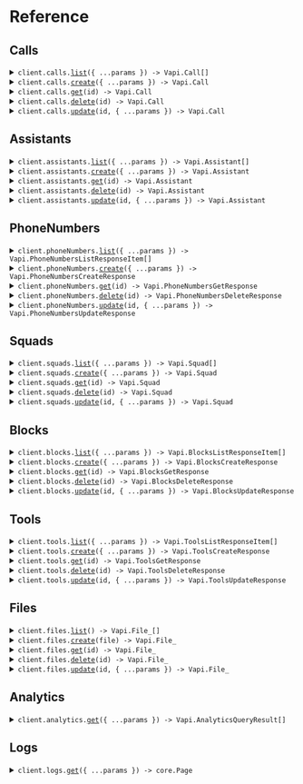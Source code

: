 # Reference

## Calls

<details><summary><code>client.calls.<a href="/src/api/resources/calls/client/Client.ts">list</a>({ ...params }) -> Vapi.Call[]</code></summary>
<dl>
<dd>

#### 🔌 Usage

<dl>
<dd>

<dl>
<dd>

```typescript
await client.calls.list();
```

</dd>
</dl>
</dd>
</dl>

#### ⚙️ Parameters

<dl>
<dd>

<dl>
<dd>

**request:** `Vapi.CallsListRequest`

</dd>
</dl>

<dl>
<dd>

**requestOptions:** `Calls.RequestOptions`

</dd>
</dl>
</dd>
</dl>

</dd>
</dl>
</details>

<details><summary><code>client.calls.<a href="/src/api/resources/calls/client/Client.ts">create</a>({ ...params }) -> Vapi.Call</code></summary>
<dl>
<dd>

#### 🔌 Usage

<dl>
<dd>

<dl>
<dd>

```typescript
await client.calls.create();
```

</dd>
</dl>
</dd>
</dl>

#### ⚙️ Parameters

<dl>
<dd>

<dl>
<dd>

**request:** `Vapi.CreateCallDto`

</dd>
</dl>

<dl>
<dd>

**requestOptions:** `Calls.RequestOptions`

</dd>
</dl>
</dd>
</dl>

</dd>
</dl>
</details>

<details><summary><code>client.calls.<a href="/src/api/resources/calls/client/Client.ts">get</a>(id) -> Vapi.Call</code></summary>
<dl>
<dd>

#### 🔌 Usage

<dl>
<dd>

<dl>
<dd>

```typescript
await client.calls.get("id");
```

</dd>
</dl>
</dd>
</dl>

#### ⚙️ Parameters

<dl>
<dd>

<dl>
<dd>

**id:** `string`

</dd>
</dl>

<dl>
<dd>

**requestOptions:** `Calls.RequestOptions`

</dd>
</dl>
</dd>
</dl>

</dd>
</dl>
</details>

<details><summary><code>client.calls.<a href="/src/api/resources/calls/client/Client.ts">delete</a>(id) -> Vapi.Call</code></summary>
<dl>
<dd>

#### 🔌 Usage

<dl>
<dd>

<dl>
<dd>

```typescript
await client.calls.delete("id");
```

</dd>
</dl>
</dd>
</dl>

#### ⚙️ Parameters

<dl>
<dd>

<dl>
<dd>

**id:** `string`

</dd>
</dl>

<dl>
<dd>

**requestOptions:** `Calls.RequestOptions`

</dd>
</dl>
</dd>
</dl>

</dd>
</dl>
</details>

<details><summary><code>client.calls.<a href="/src/api/resources/calls/client/Client.ts">update</a>(id, { ...params }) -> Vapi.Call</code></summary>
<dl>
<dd>

#### 🔌 Usage

<dl>
<dd>

<dl>
<dd>

```typescript
await client.calls.update("id");
```

</dd>
</dl>
</dd>
</dl>

#### ⚙️ Parameters

<dl>
<dd>

<dl>
<dd>

**id:** `string`

</dd>
</dl>

<dl>
<dd>

**request:** `Vapi.UpdateCallDto`

</dd>
</dl>

<dl>
<dd>

**requestOptions:** `Calls.RequestOptions`

</dd>
</dl>
</dd>
</dl>

</dd>
</dl>
</details>

## Assistants

<details><summary><code>client.assistants.<a href="/src/api/resources/assistants/client/Client.ts">list</a>({ ...params }) -> Vapi.Assistant[]</code></summary>
<dl>
<dd>

#### 🔌 Usage

<dl>
<dd>

<dl>
<dd>

```typescript
await client.assistants.list();
```

</dd>
</dl>
</dd>
</dl>

#### ⚙️ Parameters

<dl>
<dd>

<dl>
<dd>

**request:** `Vapi.AssistantsListRequest`

</dd>
</dl>

<dl>
<dd>

**requestOptions:** `Assistants.RequestOptions`

</dd>
</dl>
</dd>
</dl>

</dd>
</dl>
</details>

<details><summary><code>client.assistants.<a href="/src/api/resources/assistants/client/Client.ts">create</a>({ ...params }) -> Vapi.Assistant</code></summary>
<dl>
<dd>

#### 🔌 Usage

<dl>
<dd>

<dl>
<dd>

```typescript
await client.assistants.create({});
```

</dd>
</dl>
</dd>
</dl>

#### ⚙️ Parameters

<dl>
<dd>

<dl>
<dd>

**request:** `Vapi.CreateAssistantDto`

</dd>
</dl>

<dl>
<dd>

**requestOptions:** `Assistants.RequestOptions`

</dd>
</dl>
</dd>
</dl>

</dd>
</dl>
</details>

<details><summary><code>client.assistants.<a href="/src/api/resources/assistants/client/Client.ts">get</a>(id) -> Vapi.Assistant</code></summary>
<dl>
<dd>

#### 🔌 Usage

<dl>
<dd>

<dl>
<dd>

```typescript
await client.assistants.get("id");
```

</dd>
</dl>
</dd>
</dl>

#### ⚙️ Parameters

<dl>
<dd>

<dl>
<dd>

**id:** `string`

</dd>
</dl>

<dl>
<dd>

**requestOptions:** `Assistants.RequestOptions`

</dd>
</dl>
</dd>
</dl>

</dd>
</dl>
</details>

<details><summary><code>client.assistants.<a href="/src/api/resources/assistants/client/Client.ts">delete</a>(id) -> Vapi.Assistant</code></summary>
<dl>
<dd>

#### 🔌 Usage

<dl>
<dd>

<dl>
<dd>

```typescript
await client.assistants.delete("id");
```

</dd>
</dl>
</dd>
</dl>

#### ⚙️ Parameters

<dl>
<dd>

<dl>
<dd>

**id:** `string`

</dd>
</dl>

<dl>
<dd>

**requestOptions:** `Assistants.RequestOptions`

</dd>
</dl>
</dd>
</dl>

</dd>
</dl>
</details>

<details><summary><code>client.assistants.<a href="/src/api/resources/assistants/client/Client.ts">update</a>(id, { ...params }) -> Vapi.Assistant</code></summary>
<dl>
<dd>

#### 🔌 Usage

<dl>
<dd>

<dl>
<dd>

```typescript
await client.assistants.update("id");
```

</dd>
</dl>
</dd>
</dl>

#### ⚙️ Parameters

<dl>
<dd>

<dl>
<dd>

**id:** `string`

</dd>
</dl>

<dl>
<dd>

**request:** `Vapi.UpdateAssistantDto`

</dd>
</dl>

<dl>
<dd>

**requestOptions:** `Assistants.RequestOptions`

</dd>
</dl>
</dd>
</dl>

</dd>
</dl>
</details>

## PhoneNumbers

<details><summary><code>client.phoneNumbers.<a href="/src/api/resources/phoneNumbers/client/Client.ts">list</a>({ ...params }) -> Vapi.PhoneNumbersListResponseItem[]</code></summary>
<dl>
<dd>

#### 🔌 Usage

<dl>
<dd>

<dl>
<dd>

```typescript
await client.phoneNumbers.list();
```

</dd>
</dl>
</dd>
</dl>

#### ⚙️ Parameters

<dl>
<dd>

<dl>
<dd>

**request:** `Vapi.PhoneNumbersListRequest`

</dd>
</dl>

<dl>
<dd>

**requestOptions:** `PhoneNumbers.RequestOptions`

</dd>
</dl>
</dd>
</dl>

</dd>
</dl>
</details>

<details><summary><code>client.phoneNumbers.<a href="/src/api/resources/phoneNumbers/client/Client.ts">create</a>({ ...params }) -> Vapi.PhoneNumbersCreateResponse</code></summary>
<dl>
<dd>

#### 🔌 Usage

<dl>
<dd>

<dl>
<dd>

```typescript
await client.phoneNumbers.create({
    provider: "byo-phone-number",
    credentialId: "credentialId",
});
```

</dd>
</dl>
</dd>
</dl>

#### ⚙️ Parameters

<dl>
<dd>

<dl>
<dd>

**request:** `Vapi.PhoneNumbersCreateRequest`

</dd>
</dl>

<dl>
<dd>

**requestOptions:** `PhoneNumbers.RequestOptions`

</dd>
</dl>
</dd>
</dl>

</dd>
</dl>
</details>

<details><summary><code>client.phoneNumbers.<a href="/src/api/resources/phoneNumbers/client/Client.ts">get</a>(id) -> Vapi.PhoneNumbersGetResponse</code></summary>
<dl>
<dd>

#### 🔌 Usage

<dl>
<dd>

<dl>
<dd>

```typescript
await client.phoneNumbers.get("id");
```

</dd>
</dl>
</dd>
</dl>

#### ⚙️ Parameters

<dl>
<dd>

<dl>
<dd>

**id:** `string`

</dd>
</dl>

<dl>
<dd>

**requestOptions:** `PhoneNumbers.RequestOptions`

</dd>
</dl>
</dd>
</dl>

</dd>
</dl>
</details>

<details><summary><code>client.phoneNumbers.<a href="/src/api/resources/phoneNumbers/client/Client.ts">delete</a>(id) -> Vapi.PhoneNumbersDeleteResponse</code></summary>
<dl>
<dd>

#### 🔌 Usage

<dl>
<dd>

<dl>
<dd>

```typescript
await client.phoneNumbers.delete("id");
```

</dd>
</dl>
</dd>
</dl>

#### ⚙️ Parameters

<dl>
<dd>

<dl>
<dd>

**id:** `string`

</dd>
</dl>

<dl>
<dd>

**requestOptions:** `PhoneNumbers.RequestOptions`

</dd>
</dl>
</dd>
</dl>

</dd>
</dl>
</details>

<details><summary><code>client.phoneNumbers.<a href="/src/api/resources/phoneNumbers/client/Client.ts">update</a>(id, { ...params }) -> Vapi.PhoneNumbersUpdateResponse</code></summary>
<dl>
<dd>

#### 🔌 Usage

<dl>
<dd>

<dl>
<dd>

```typescript
await client.phoneNumbers.update("id");
```

</dd>
</dl>
</dd>
</dl>

#### ⚙️ Parameters

<dl>
<dd>

<dl>
<dd>

**id:** `string`

</dd>
</dl>

<dl>
<dd>

**request:** `Vapi.UpdatePhoneNumberDto`

</dd>
</dl>

<dl>
<dd>

**requestOptions:** `PhoneNumbers.RequestOptions`

</dd>
</dl>
</dd>
</dl>

</dd>
</dl>
</details>

## Squads

<details><summary><code>client.squads.<a href="/src/api/resources/squads/client/Client.ts">list</a>({ ...params }) -> Vapi.Squad[]</code></summary>
<dl>
<dd>

#### 🔌 Usage

<dl>
<dd>

<dl>
<dd>

```typescript
await client.squads.list();
```

</dd>
</dl>
</dd>
</dl>

#### ⚙️ Parameters

<dl>
<dd>

<dl>
<dd>

**request:** `Vapi.SquadsListRequest`

</dd>
</dl>

<dl>
<dd>

**requestOptions:** `Squads.RequestOptions`

</dd>
</dl>
</dd>
</dl>

</dd>
</dl>
</details>

<details><summary><code>client.squads.<a href="/src/api/resources/squads/client/Client.ts">create</a>({ ...params }) -> Vapi.Squad</code></summary>
<dl>
<dd>

#### 🔌 Usage

<dl>
<dd>

<dl>
<dd>

```typescript
await client.squads.create({
    members: [{}],
});
```

</dd>
</dl>
</dd>
</dl>

#### ⚙️ Parameters

<dl>
<dd>

<dl>
<dd>

**request:** `Vapi.CreateSquadDto`

</dd>
</dl>

<dl>
<dd>

**requestOptions:** `Squads.RequestOptions`

</dd>
</dl>
</dd>
</dl>

</dd>
</dl>
</details>

<details><summary><code>client.squads.<a href="/src/api/resources/squads/client/Client.ts">get</a>(id) -> Vapi.Squad</code></summary>
<dl>
<dd>

#### 🔌 Usage

<dl>
<dd>

<dl>
<dd>

```typescript
await client.squads.get("id");
```

</dd>
</dl>
</dd>
</dl>

#### ⚙️ Parameters

<dl>
<dd>

<dl>
<dd>

**id:** `string`

</dd>
</dl>

<dl>
<dd>

**requestOptions:** `Squads.RequestOptions`

</dd>
</dl>
</dd>
</dl>

</dd>
</dl>
</details>

<details><summary><code>client.squads.<a href="/src/api/resources/squads/client/Client.ts">delete</a>(id) -> Vapi.Squad</code></summary>
<dl>
<dd>

#### 🔌 Usage

<dl>
<dd>

<dl>
<dd>

```typescript
await client.squads.delete("id");
```

</dd>
</dl>
</dd>
</dl>

#### ⚙️ Parameters

<dl>
<dd>

<dl>
<dd>

**id:** `string`

</dd>
</dl>

<dl>
<dd>

**requestOptions:** `Squads.RequestOptions`

</dd>
</dl>
</dd>
</dl>

</dd>
</dl>
</details>

<details><summary><code>client.squads.<a href="/src/api/resources/squads/client/Client.ts">update</a>(id, { ...params }) -> Vapi.Squad</code></summary>
<dl>
<dd>

#### 🔌 Usage

<dl>
<dd>

<dl>
<dd>

```typescript
await client.squads.update("id", {
    members: [{}],
});
```

</dd>
</dl>
</dd>
</dl>

#### ⚙️ Parameters

<dl>
<dd>

<dl>
<dd>

**id:** `string`

</dd>
</dl>

<dl>
<dd>

**request:** `Vapi.UpdateSquadDto`

</dd>
</dl>

<dl>
<dd>

**requestOptions:** `Squads.RequestOptions`

</dd>
</dl>
</dd>
</dl>

</dd>
</dl>
</details>

## Blocks

<details><summary><code>client.blocks.<a href="/src/api/resources/blocks/client/Client.ts">list</a>({ ...params }) -> Vapi.BlocksListResponseItem[]</code></summary>
<dl>
<dd>

#### 🔌 Usage

<dl>
<dd>

<dl>
<dd>

```typescript
await client.blocks.list();
```

</dd>
</dl>
</dd>
</dl>

#### ⚙️ Parameters

<dl>
<dd>

<dl>
<dd>

**request:** `Vapi.BlocksListRequest`

</dd>
</dl>

<dl>
<dd>

**requestOptions:** `Blocks.RequestOptions`

</dd>
</dl>
</dd>
</dl>

</dd>
</dl>
</details>

<details><summary><code>client.blocks.<a href="/src/api/resources/blocks/client/Client.ts">create</a>({ ...params }) -> Vapi.BlocksCreateResponse</code></summary>
<dl>
<dd>

#### 🔌 Usage

<dl>
<dd>

<dl>
<dd>

```typescript
await client.blocks.create({
    type: "conversation",
    instruction: "instruction",
});
```

</dd>
</dl>
</dd>
</dl>

#### ⚙️ Parameters

<dl>
<dd>

<dl>
<dd>

**request:** `Vapi.BlocksCreateRequest`

</dd>
</dl>

<dl>
<dd>

**requestOptions:** `Blocks.RequestOptions`

</dd>
</dl>
</dd>
</dl>

</dd>
</dl>
</details>

<details><summary><code>client.blocks.<a href="/src/api/resources/blocks/client/Client.ts">get</a>(id) -> Vapi.BlocksGetResponse</code></summary>
<dl>
<dd>

#### 🔌 Usage

<dl>
<dd>

<dl>
<dd>

```typescript
await client.blocks.get("id");
```

</dd>
</dl>
</dd>
</dl>

#### ⚙️ Parameters

<dl>
<dd>

<dl>
<dd>

**id:** `string`

</dd>
</dl>

<dl>
<dd>

**requestOptions:** `Blocks.RequestOptions`

</dd>
</dl>
</dd>
</dl>

</dd>
</dl>
</details>

<details><summary><code>client.blocks.<a href="/src/api/resources/blocks/client/Client.ts">delete</a>(id) -> Vapi.BlocksDeleteResponse</code></summary>
<dl>
<dd>

#### 🔌 Usage

<dl>
<dd>

<dl>
<dd>

```typescript
await client.blocks.delete("id");
```

</dd>
</dl>
</dd>
</dl>

#### ⚙️ Parameters

<dl>
<dd>

<dl>
<dd>

**id:** `string`

</dd>
</dl>

<dl>
<dd>

**requestOptions:** `Blocks.RequestOptions`

</dd>
</dl>
</dd>
</dl>

</dd>
</dl>
</details>

<details><summary><code>client.blocks.<a href="/src/api/resources/blocks/client/Client.ts">update</a>(id, { ...params }) -> Vapi.BlocksUpdateResponse</code></summary>
<dl>
<dd>

#### 🔌 Usage

<dl>
<dd>

<dl>
<dd>

```typescript
await client.blocks.update("id");
```

</dd>
</dl>
</dd>
</dl>

#### ⚙️ Parameters

<dl>
<dd>

<dl>
<dd>

**id:** `string`

</dd>
</dl>

<dl>
<dd>

**request:** `Vapi.UpdateBlockDto`

</dd>
</dl>

<dl>
<dd>

**requestOptions:** `Blocks.RequestOptions`

</dd>
</dl>
</dd>
</dl>

</dd>
</dl>
</details>

## Tools

<details><summary><code>client.tools.<a href="/src/api/resources/tools/client/Client.ts">list</a>({ ...params }) -> Vapi.ToolsListResponseItem[]</code></summary>
<dl>
<dd>

#### 🔌 Usage

<dl>
<dd>

<dl>
<dd>

```typescript
await client.tools.list();
```

</dd>
</dl>
</dd>
</dl>

#### ⚙️ Parameters

<dl>
<dd>

<dl>
<dd>

**request:** `Vapi.ToolsListRequest`

</dd>
</dl>

<dl>
<dd>

**requestOptions:** `Tools.RequestOptions`

</dd>
</dl>
</dd>
</dl>

</dd>
</dl>
</details>

<details><summary><code>client.tools.<a href="/src/api/resources/tools/client/Client.ts">create</a>({ ...params }) -> Vapi.ToolsCreateResponse</code></summary>
<dl>
<dd>

#### 🔌 Usage

<dl>
<dd>

<dl>
<dd>

```typescript
await client.tools.create({
    type: "dtmf",
});
```

</dd>
</dl>
</dd>
</dl>

#### ⚙️ Parameters

<dl>
<dd>

<dl>
<dd>

**request:** `Vapi.ToolsCreateRequest`

</dd>
</dl>

<dl>
<dd>

**requestOptions:** `Tools.RequestOptions`

</dd>
</dl>
</dd>
</dl>

</dd>
</dl>
</details>

<details><summary><code>client.tools.<a href="/src/api/resources/tools/client/Client.ts">get</a>(id) -> Vapi.ToolsGetResponse</code></summary>
<dl>
<dd>

#### 🔌 Usage

<dl>
<dd>

<dl>
<dd>

```typescript
await client.tools.get("id");
```

</dd>
</dl>
</dd>
</dl>

#### ⚙️ Parameters

<dl>
<dd>

<dl>
<dd>

**id:** `string`

</dd>
</dl>

<dl>
<dd>

**requestOptions:** `Tools.RequestOptions`

</dd>
</dl>
</dd>
</dl>

</dd>
</dl>
</details>

<details><summary><code>client.tools.<a href="/src/api/resources/tools/client/Client.ts">delete</a>(id) -> Vapi.ToolsDeleteResponse</code></summary>
<dl>
<dd>

#### 🔌 Usage

<dl>
<dd>

<dl>
<dd>

```typescript
await client.tools.delete("id");
```

</dd>
</dl>
</dd>
</dl>

#### ⚙️ Parameters

<dl>
<dd>

<dl>
<dd>

**id:** `string`

</dd>
</dl>

<dl>
<dd>

**requestOptions:** `Tools.RequestOptions`

</dd>
</dl>
</dd>
</dl>

</dd>
</dl>
</details>

<details><summary><code>client.tools.<a href="/src/api/resources/tools/client/Client.ts">update</a>(id, { ...params }) -> Vapi.ToolsUpdateResponse</code></summary>
<dl>
<dd>

#### 🔌 Usage

<dl>
<dd>

<dl>
<dd>

```typescript
await client.tools.update("id");
```

</dd>
</dl>
</dd>
</dl>

#### ⚙️ Parameters

<dl>
<dd>

<dl>
<dd>

**id:** `string`

</dd>
</dl>

<dl>
<dd>

**request:** `Vapi.UpdateToolDto`

</dd>
</dl>

<dl>
<dd>

**requestOptions:** `Tools.RequestOptions`

</dd>
</dl>
</dd>
</dl>

</dd>
</dl>
</details>

## Files

<details><summary><code>client.files.<a href="/src/api/resources/files/client/Client.ts">list</a>() -> Vapi.File_[]</code></summary>
<dl>
<dd>

#### 🔌 Usage

<dl>
<dd>

<dl>
<dd>

```typescript
await client.files.list();
```

</dd>
</dl>
</dd>
</dl>

#### ⚙️ Parameters

<dl>
<dd>

<dl>
<dd>

**requestOptions:** `Files.RequestOptions`

</dd>
</dl>
</dd>
</dl>

</dd>
</dl>
</details>

<details><summary><code>client.files.<a href="/src/api/resources/files/client/Client.ts">create</a>(file) -> Vapi.File_</code></summary>
<dl>
<dd>

#### 🔌 Usage

<dl>
<dd>

<dl>
<dd>

```typescript
await client.files.create(fs.createReadStream("/path/to/your/file"));
```

</dd>
</dl>
</dd>
</dl>

#### ⚙️ Parameters

<dl>
<dd>

<dl>
<dd>

**file:** `File | fs.ReadStream | Blob`

</dd>
</dl>

<dl>
<dd>

**requestOptions:** `Files.RequestOptions`

</dd>
</dl>
</dd>
</dl>

</dd>
</dl>
</details>

<details><summary><code>client.files.<a href="/src/api/resources/files/client/Client.ts">get</a>(id) -> Vapi.File_</code></summary>
<dl>
<dd>

#### 🔌 Usage

<dl>
<dd>

<dl>
<dd>

```typescript
await client.files.get("id");
```

</dd>
</dl>
</dd>
</dl>

#### ⚙️ Parameters

<dl>
<dd>

<dl>
<dd>

**id:** `string`

</dd>
</dl>

<dl>
<dd>

**requestOptions:** `Files.RequestOptions`

</dd>
</dl>
</dd>
</dl>

</dd>
</dl>
</details>

<details><summary><code>client.files.<a href="/src/api/resources/files/client/Client.ts">delete</a>(id) -> Vapi.File_</code></summary>
<dl>
<dd>

#### 🔌 Usage

<dl>
<dd>

<dl>
<dd>

```typescript
await client.files.delete("id");
```

</dd>
</dl>
</dd>
</dl>

#### ⚙️ Parameters

<dl>
<dd>

<dl>
<dd>

**id:** `string`

</dd>
</dl>

<dl>
<dd>

**requestOptions:** `Files.RequestOptions`

</dd>
</dl>
</dd>
</dl>

</dd>
</dl>
</details>

<details><summary><code>client.files.<a href="/src/api/resources/files/client/Client.ts">update</a>(id, { ...params }) -> Vapi.File_</code></summary>
<dl>
<dd>

#### 🔌 Usage

<dl>
<dd>

<dl>
<dd>

```typescript
await client.files.update("id");
```

</dd>
</dl>
</dd>
</dl>

#### ⚙️ Parameters

<dl>
<dd>

<dl>
<dd>

**id:** `string`

</dd>
</dl>

<dl>
<dd>

**request:** `Vapi.UpdateFileDto`

</dd>
</dl>

<dl>
<dd>

**requestOptions:** `Files.RequestOptions`

</dd>
</dl>
</dd>
</dl>

</dd>
</dl>
</details>

## Analytics

<details><summary><code>client.analytics.<a href="/src/api/resources/analytics/client/Client.ts">get</a>({ ...params }) -> Vapi.AnalyticsQueryResult[]</code></summary>
<dl>
<dd>

#### 🔌 Usage

<dl>
<dd>

<dl>
<dd>

```typescript
await client.analytics.get({
    queries: [
        {
            table: "call",
            name: "name",
            operations: [
                {
                    operation: "sum",
                    column: "id",
                },
            ],
        },
    ],
});
```

</dd>
</dl>
</dd>
</dl>

#### ⚙️ Parameters

<dl>
<dd>

<dl>
<dd>

**request:** `Vapi.AnalyticsQueryDto`

</dd>
</dl>

<dl>
<dd>

**requestOptions:** `Analytics.RequestOptions`

</dd>
</dl>
</dd>
</dl>

</dd>
</dl>
</details>

## Logs

<details><summary><code>client.logs.<a href="/src/api/resources/logs/client/Client.ts">get</a>({ ...params }) -> core.Page<Vapi.Log></code></summary>
<dl>
<dd>

#### 🔌 Usage

<dl>
<dd>

<dl>
<dd>

```typescript
await client.logs.get();
```

</dd>
</dl>
</dd>
</dl>

#### ⚙️ Parameters

<dl>
<dd>

<dl>
<dd>

**request:** `Vapi.LogsGetRequest`

</dd>
</dl>

<dl>
<dd>

**requestOptions:** `Logs.RequestOptions`

</dd>
</dl>
</dd>
</dl>

</dd>
</dl>
</details>

